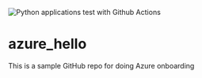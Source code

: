 ![Python applications test with Github Actions](https://github.com/Klalena/azure_hello/workflows/Python%20applications%20test%20with%20Github%20Actions/badge.svg)

# azure_hello
This is a sample GitHub repo for doing Azure onboarding 
